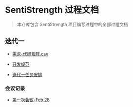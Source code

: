 # SentiStrength 过程文档

>本仓库包含 SentiStrength 项目编写过程中的全部过程文档

## 迭代一

-  [需求-代码矩阵.csv](迭代一/需求-代码矩阵.csv) 

-  [开发规范](迭代一/开发规范.md) 

-  [迭代一任务安排](迭代一/迭代一任务安排.md) 

### 会议记录

-  [第一次会议-Feb.28](迭代一/会议记录/第一次会议-Feb.28.md)
